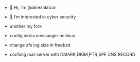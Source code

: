 - 👋 Hi, I’m @alirezakhzar
- 👀 I’m interested in cyber security

- another my fork
- config virola messanger on linux
- change zfs log size in freebsd
- confolig mail server with DMARK,DKIM,PTR,SPF DNS RECORD

